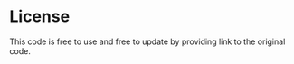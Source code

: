 License
==========================

This code is free to use and free to update by providing link to the original code.